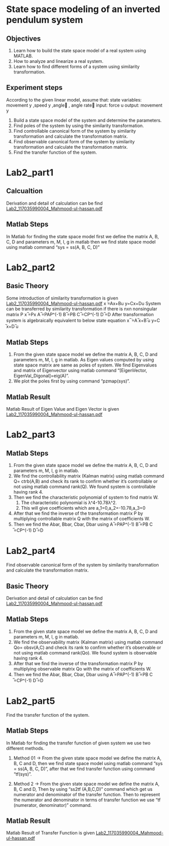 # State space modeling of an inverted pendulum system
## Objectives
1) Learn how to build the state space model of a real system using MATLAB.
2) How to analyze and linearize a real system.
3) Learn how to find different forms of a system using similarity transformation.

## Experiment steps
According to the given linear model, assume that:
state variables: movement y ,speed y ,angle , angle rate
input: force u
output: movement y
1) Build a state space model of the system and determine the parameters.
2) Find poles of the system by using the similarity transformation.
3) Find controllable canonical form of the system by similarity transformation and calculate the transformation matrix.
4) Find observable canonical form of the system by similarity transformation and calculate the transformation matrix.
5) Find the transfer function of the system.


# Lab2_part1
## Calcualtion 
Derivation and detail of calculation can be find [Lab2_117035990004_Mahmood-ul-hassan.pdf](https://github.com/mahmood-ul-hasan/Linear-System-Theory/blob/main/Lab%20Experiment%2002/Lab2_117035990004_Mahmood-ul-hassan.pdf)
## Matlab Steps 
In Matlab for finding the state space model first we define the matrix A, B, C, D and parameters m, M, l, g in matlab then we find state space model using matlab command “sys = ss(A, B, C, D)”

# Lab2_part2
## Basic Theory 
Some introduction of similarity transformation is given [Lab2_117035990004_Mahmood-ul-hassan.pdf](https://github.com/mahmood-ul-hasan/Linear-System-Theory/blob/main/Lab%20Experiment%2002/Lab2_117035990004_Mahmood-ul-hassan.pdf)
x ̇=Ax+Bu
y=Cx+Du
System can be transferred by similarity transformation if there is nxn nonsingular matrix P
x ̅=Px
A ̅=PAP^(-1)
B ̅=PB
C ̅=CP^(-1)
D ̅=D
After transformation system is algebraically equivalent to below state equation
x ̅  ̇=A ̅x+B ̅u
y=C ̅x+D ̅u

## Matlab Steps 
1) From the given state space model we define the matrix A, B, C, D and parameters m, M, l, g  in matlab. As Eigen values computed by using state space matrix are same as poles of system. We find Eigenvalues and matrix of Eigenvector using matlab command “[EigenVector, EigenVal_Digonal]=eig(A)”. 
2) We plot the poles first by using command “pzmap(sys)”.

## Matlab Result
Matlab Result of Eigen Value and Eigen Vector is given  [Lab2_117035990004_Mahmood-ul-hassan.pdf](https://github.com/mahmood-ul-hasan/Linear-System-Theory/blob/main/Lab%20Experiment%2002/Lab2_117035990004_Mahmood-ul-hassan.pdf)


# Lab2_part3
## Matlab Steps 
1. From the given state space model we define the matrix A, B, C, D and parameters m, M, l, g  in matlab.
2. We find the controllability matrix (Kalman matrix) using matlab command Q= ctrb(A,B) and check its rank to confirm whether it’s controllable or not using matlab command rank(Q).  We found system is controllable having rank 4.
3. Then we find the characteristic polynomial of system to find matrix W. 
   1. The characteristic polynomial is  λ^4-10.78λ^2. 
	 2. This will give coefficients which are  a_1=0,a_2=-10.78,a_3=0
4. After that we find the inverse of the transformation matrix P by multiplying controllable matrix Q with the matrix of coefficients W.
5. Then we find the Abar, Bbar, Cbar, Dbar using
         A ̅=PAP^(-1)                  B ̅=PB                         C ̅=CP^(-1)                 D ̅=D

# Lab2_part4
Find observable canonical form of the system by similarity transformation and calculate the transformation matrix.
## Basic Theory 
Derivation and detail of calculation can be find [Lab2_117035990004_Mahmood-ul-hassan.pdf](https://github.com/mahmood-ul-hasan/Linear-System-Theory/blob/main/Lab%20Experiment%2002/Lab2_117035990004_Mahmood-ul-hassan.pdf)
## Matlab Steps 
1. From the given state space model we define the matrix A, B, C, D and parameters m, M, l, g  in matlab.
2. We find the observability matrix (Kalman matrix) using matlab command Qo= obsv(A,C) and check its rank to confirm whether it’s observable or not using matlab command rank(Qo).  We found system is observable having rank 4.
3. After that we find the inverse of the transformation matrix P by multiplying observable matrix Qo with the matrix of coefficients W.
4. Then we find the Abar, Bbar, Cbar, Dbar using       A ̅=PAP^(-1)                  B ̅=PB                         C ̅=CP^(-1)                 D ̅=D

# Lab2_part5 
Find the transfer function of the system. 
## Matlab Steps 
In Matlab for finding the transfer function of given system we use two different methods.
1) Method 01 -> 
  From the given state space model we define the  matrix A, B, C and D, then we find state space model using matlab command “sys = ss(A, B, C, D)”, after that we find transfer function using command “tf(sys)”.

2) Method 2 -> 
  From the given state space model we define the  matrix A, B, C and D, Then by using “ss2tf (A,B,C,D)” command which get us numerator and denominator of the transfer function.  Then to represent the numerator and denominator in terms of transfer function we use “tf (numerator, denominator)” command.
## Matlab Result
Matlab Result of Transfer Function is given [Lab2_117035990004_Mahmood-ul-hassan.pdf](https://github.com/mahmood-ul-hasan/Linear-System-Theory/blob/main/Lab%20Experiment%2002/Lab2_117035990004_Mahmood-ul-hassan.pdf)

